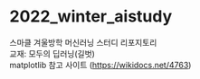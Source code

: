 # 2022_winter_aistudy                 
스마클 겨울방학 머신러닝 스터디 리포지토리            
교재: 모두의 딥러닝(길벗)                          
matplotlib 참고 사이트 (https://wikidocs.net/4763)
